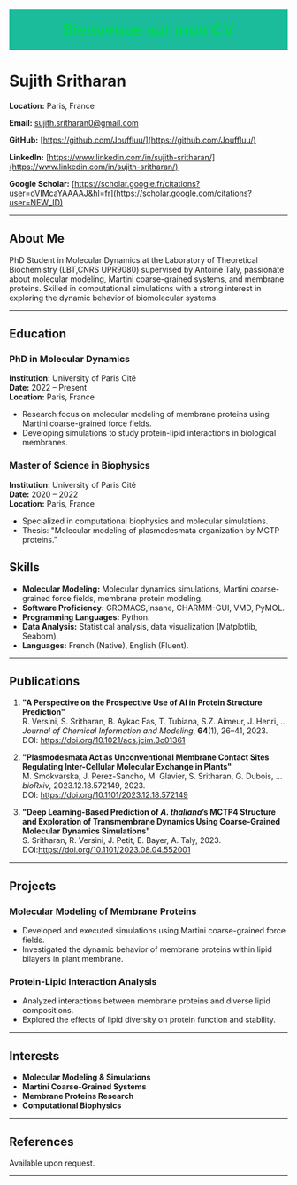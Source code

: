 <!-- Exemple de section HTML pour un banner coloré -->
<div style="background-color:#1abc9c; padding:20px; text-align:center;">
  <h1 style="color:#01D758; margin:0;">Bienvenue sur mon CV</h1>
</div>


# Sujith Sritharan

**Location:** Paris, France  

**Email:** sujith.sritharan0@gmail.com  

**GitHub:** [https://github.com/Jouffluu/](https://github.com/Jouffluu/)  

**LinkedIn:** [https://www.linkedin.com/in/sujith-sritharan/](https://www.linkedin.com/in/sujith-sritharan/)  

**Google Scholar:** [https://scholar.google.fr/citations?user=oVIMcaYAAAAJ&hl=fr](https://scholar.google.com/citations?user=NEW_ID)  


---

## About Me

PhD Student in Molecular Dynamics at the Laboratory of Theoretical Biochemistry (LBT,CNRS UPR9080) supervised by Antoine Taly, passionate about molecular modeling, Martini coarse-grained systems, and membrane proteins. Skilled in computational simulations with a strong interest in exploring the dynamic behavior of biomolecular systems.

---

## Education

### **PhD in Molecular Dynamics**

**Institution:** University of Paris Cité  
**Date:** 2022 – Present  
**Location:** Paris, France

- Research focus on molecular modeling of membrane proteins using Martini coarse-grained force fields.
- Developing simulations to study protein-lipid interactions in biological membranes.

### **Master of Science in Biophysics**

**Institution:** University of Paris Cité  
**Date:** 2020 – 2022  
**Location:** Paris, France

- Specialized in computational biophysics and molecular simulations.
- Thesis: "Molecular modeling of plasmodesmata organization by MCTP proteins."


## Skills

- **Molecular Modeling:** Molecular dynamics simulations, Martini coarse-grained force fields, membrane protein modeling.
- **Software Proficiency:** GROMACS,Insane, CHARMM-GUI, VMD, PyMOL.
- **Programming Languages:** Python.
- **Data Analysis:** Statistical analysis, data visualization (Matplotlib, Seaborn).
- **Languages:** French (Native), English (Fluent).

---

## Publications

1. **"A Perspective on the Prospective Use of AI in Protein Structure Prediction"**  
   R. Versini, S. Sritharan, B. Aykac Fas, T. Tubiana, S.Z. Aimeur, J. Henri, ...  
   *Journal of Chemical Information and Modeling*, **64**(1), 26–41, 2023.  
   DOI: https://doi.org/10.1021/acs.jcim.3c01361

2. **"Plasmodesmata Act as Unconventional Membrane Contact Sites Regulating Inter-Cellular Molecular Exchange in Plants"**  
   M. Smokvarska, J. Perez-Sancho, M. Glavier, S. Sritharan, G. Dubois, ...  
   *bioRxiv*, 2023.12.18.572149, 2023.  
   DOI: https://doi.org/10.1101/2023.12.18.572149 

3. **"Deep Learning-Based Prediction of *A. thaliana*’s MCTP4 Structure and Exploration of Transmembrane Dynamics Using Coarse-Grained Molecular Dynamics Simulations"**  
   S. Sritharan, R. Versini, J. Petit, E. Bayer, A. Taly, 2023.  
   DOI:https://doi.org/10.1101/2023.08.04.552001 

---

## Projects

### **Molecular Modeling of Membrane Proteins**

- Developed and executed simulations using Martini coarse-grained force fields.
- Investigated the dynamic behavior of membrane proteins within lipid bilayers in plant membrane.

### **Protein-Lipid Interaction Analysis**

- Analyzed interactions between membrane proteins and diverse lipid compositions.
- Explored the effects of lipid diversity on protein function and stability.

---

## Interests

- **Molecular Modeling & Simulations**
- **Martini Coarse-Grained Systems**
- **Membrane Proteins Research**
- **Computational Biophysics**

---

## References

Available upon request.

---

